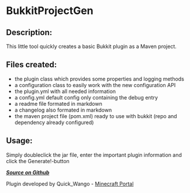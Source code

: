 BukkitProjectGen
================


Description:
------------
This little tool quickly creates a basic Bukkit plugin as a Maven project.

Files created:
--------------
- the plugin class which provides some properties and logging methods
- a configuration class to easily work with the new configuration API
- the plugin.yml with all needed information
- a config.yml default config only containing the debug entry
- a readme file formated in markdown
- a changelog also formated in markdown
- the maven project file (pom.xml) ready to use with bukkit (repo and dependency already configured)

Usage:
------
Simply doubleclick the jar file, enter the important plugin information
and click the Generate!-button


***[Source on Github](https://github.com/quickwango/BukkitProjectGen)***

Plugin developed by Quick_Wango - [Minecraft Portal](http://mc-portal.de)
